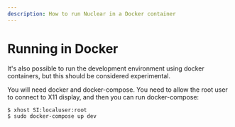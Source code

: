 ```yaml
---
description: How to run Nuclear in a Docker container
---
```


# Running in Docker

It's also possible to run the development environment using docker containers, but this should be considered experimental.

You will need docker and docker-compose. You need to allow the root user to connect to X11 display, and then you can run docker-compose:

```text
$ xhost SI:localuser:root
$ sudo docker-compose up dev
```

